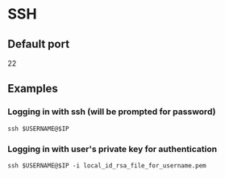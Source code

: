 # SSH
## Default port
22
## Examples
### Logging in with ssh (will be prompted for password)
```
ssh $USERNAME@$IP
```
###  Logging in with user's private key for authentication
```
ssh $USERNAME@$IP -i local_id_rsa_file_for_username.pem
```